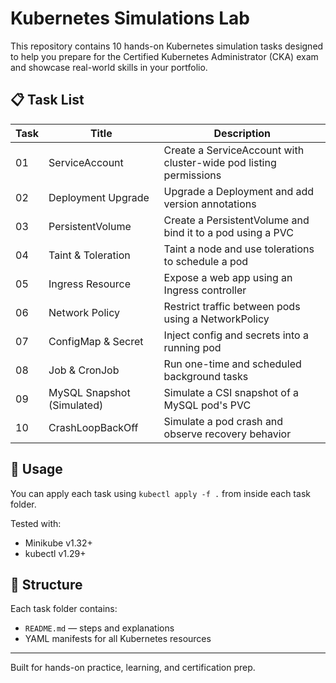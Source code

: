 # Kubernetes Simulations Lab

This repository contains 10 hands-on Kubernetes simulation tasks designed to help you prepare for the Certified Kubernetes Administrator (CKA) exam and showcase real-world skills in your portfolio.

## 📋 Task List

| Task | Title | Description |
|------|-------|-------------|
| 01 | ServiceAccount | Create a ServiceAccount with cluster-wide pod listing permissions |
| 02 | Deployment Upgrade | Upgrade a Deployment and add version annotations |
| 03 | PersistentVolume | Create a PersistentVolume and bind it to a pod using a PVC |
| 04 | Taint & Toleration | Taint a node and use tolerations to schedule a pod |
| 05 | Ingress Resource | Expose a web app using an Ingress controller |
| 06 | Network Policy | Restrict traffic between pods using a NetworkPolicy |
| 07 | ConfigMap & Secret | Inject config and secrets into a running pod |
| 08 | Job & CronJob | Run one-time and scheduled background tasks |
| 09 | MySQL Snapshot (Simulated) | Simulate a CSI snapshot of a MySQL pod's PVC |
| 10 | CrashLoopBackOff | Simulate a pod crash and observe recovery behavior |

## 🔧 Usage

You can apply each task using `kubectl apply -f .` from inside each task folder.

Tested with:
- Minikube v1.32+
- kubectl v1.29+

## 📂 Structure

Each task folder contains:
- `README.md` — steps and explanations
- YAML manifests for all Kubernetes resources

---

Built for hands-on practice, learning, and certification prep.
